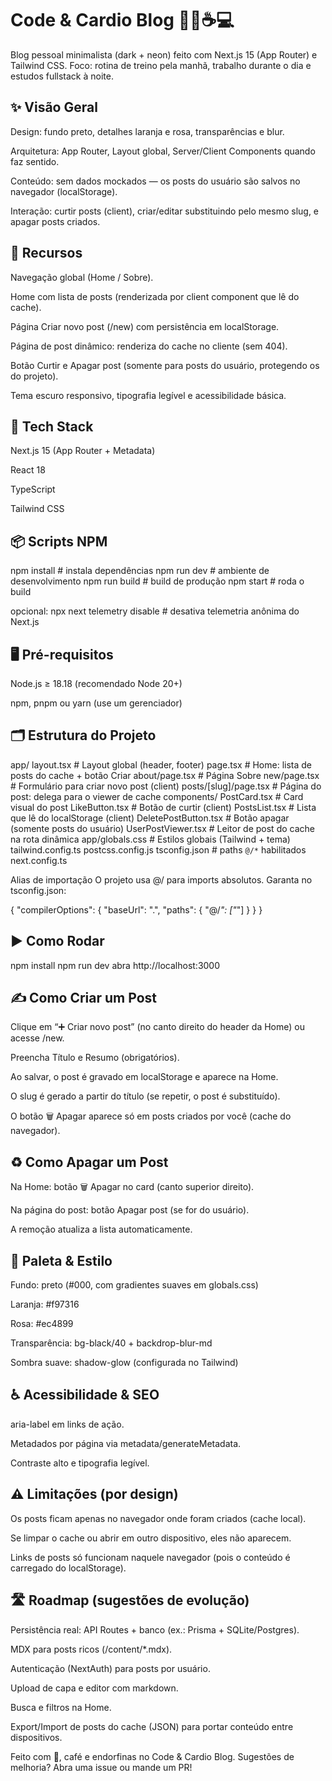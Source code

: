 # Code & Cardio Blog 🏃‍♀️☕💻

Blog pessoal minimalista (dark + neon) feito com Next.js 15 (App Router) e Tailwind CSS.
Foco: rotina de treino pela manhã, trabalho durante o dia e estudos fullstack à noite.

## ✨ Visão Geral

Design: fundo preto, detalhes laranja e rosa, transparências e blur.

Arquitetura: App Router, Layout global, Server/Client Components quando faz sentido.

Conteúdo: sem dados mockados — os posts do usuário são salvos no navegador (localStorage).

Interação: curtir posts (client), criar/editar substituindo pelo mesmo slug, e apagar posts criados.

## 🚀 Recursos

Navegação global (Home / Sobre).

Home com lista de posts (renderizada por client component que lê do cache).

Página Criar novo post (/new) com persistência em localStorage.

Página de post dinâmico: renderiza do cache no cliente (sem 404).

Botão Curtir e Apagar post (somente para posts do usuário, protegendo os do projeto).

Tema escuro responsivo, tipografia legível e acessibilidade básica.

## 🧱 Tech Stack

Next.js 15 (App Router + Metadata)

React 18

TypeScript

Tailwind CSS

## 📦 Scripts NPM
npm install          # instala dependências
npm run dev          # ambiente de desenvolvimento
npm run build        # build de produção
npm start            # roda o build

opcional:
npx next telemetry disable   # desativa telemetria anônima do Next.js

## 🖥️ Pré-requisitos

Node.js ≥ 18.18 (recomendado Node 20+)

npm, pnpm ou yarn (use um gerenciador)

## 🗂️ Estrutura do Projeto
app/
  layout.tsx                 # Layout global (header, footer)
  page.tsx                   # Home: lista de posts do cache + botão Criar
  about/page.tsx             # Página Sobre
  new/page.tsx               # Formulário para criar novo post (client)
  posts/[slug]/page.tsx      # Página do post: delega para o viewer de cache
components/
  PostCard.tsx               # Card visual do post
  LikeButton.tsx             # Botão de curtir (client)
  PostsList.tsx              # Lista que lê do localStorage (client)
  DeletePostButton.tsx       # Botão apagar (somente posts do usuário)
  UserPostViewer.tsx         # Leitor de post do cache na rota dinâmica
app/globals.css              # Estilos globais (Tailwind + tema)
tailwind.config.ts
postcss.config.js
tsconfig.json                # paths `@/*` habilitados
next.config.ts


Alias de importação
O projeto usa @/ para imports absolutos. Garanta no tsconfig.json:

{
  "compilerOptions": {
    "baseUrl": ".",
    "paths": { "@/*": ["*"] }
  }
}

## ▶️ Como Rodar
npm install
npm run dev
abra http://localhost:3000

## ✍️ Como Criar um Post

Clique em “➕ Criar novo post” (no canto direito do header da Home) ou acesse /new.

Preencha Título e Resumo (obrigatórios).

Ao salvar, o post é gravado em localStorage e aparece na Home.

O slug é gerado a partir do título (se repetir, o post é substituído).

O botão 🗑️ Apagar aparece só em posts criados por você (cache do navegador).

## ♻️ Como Apagar um Post

Na Home: botão 🗑️ Apagar no card (canto superior direito).

Na página do post: botão Apagar post (se for do usuário).

A remoção atualiza a lista automaticamente.

## 🎨 Paleta & Estilo

Fundo: preto (#000, com gradientes suaves em globals.css)

Laranja: #f97316

Rosa: #ec4899

Transparência: bg-black/40 + backdrop-blur-md

Sombra suave: shadow-glow (configurada no Tailwind)

## ♿ Acessibilidade & SEO

aria-label em links de ação.

Metadados por página via metadata/generateMetadata.

Contraste alto e tipografia legível.

## ⚠️ Limitações (por design)

Os posts ficam apenas no navegador onde foram criados (cache local).

Se limpar o cache ou abrir em outro dispositivo, eles não aparecem.

Links de posts só funcionam naquele navegador (pois o conteúdo é carregado do localStorage).

## 🛣️ Roadmap (sugestões de evolução)

Persistência real: API Routes + banco (ex.: Prisma + SQLite/Postgres).

MDX para posts ricos (/content/*.mdx).

Autenticação (NextAuth) para posts por usuário.

Upload de capa e editor com markdown.

Busca e filtros na Home.

Export/Import de posts do cache (JSON) para portar conteúdo entre dispositivos.

Feito com 💙, café e endorfinas no Code & Cardio Blog.
Sugestões de melhoria? Abra uma issue ou mande um PR!

